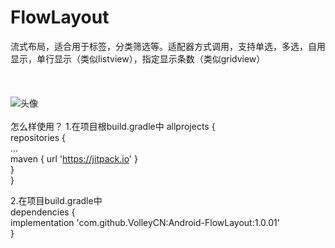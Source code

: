 # FlowLayout
流式布局，适合用于标签，分类筛选等。适配器方式调用，支持单选，多选，自用显示，单行显示（类似listview），指定显示条数（类似gridview）<br><br>
<br><br>
![头像](https://github.com/Android-FlowLayout/image/demo.gif)
<br><br>
怎么样使用？
1.在项目根build.gradle中
allprojects { <br>
	repositories { <br>
		... <br>
		maven { url 'https://jitpack.io' } <br>
	} <br>
} <br>

2.在项目build.gradle中 <br>
dependencies { <br>
	        implementation 'com.github.VolleyCN:Android-FlowLayout:1.0.01' <br>
} <br>
